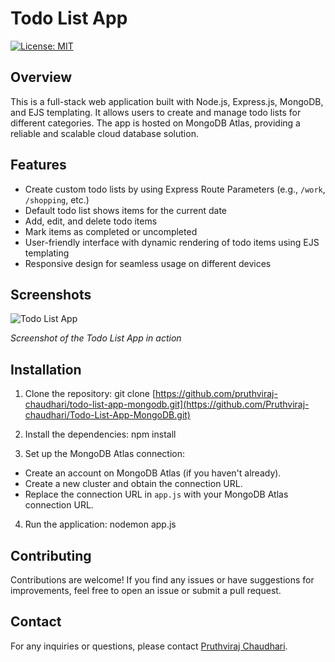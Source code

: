 # Todo List App

[![License: MIT](https://img.shields.io/badge/License-MIT-yellow.svg)](https://opensource.org/licenses/MIT)

## Overview

This is a full-stack web application built with Node.js, Express.js, MongoDB, and EJS templating. It allows users to create and manage todo lists for different categories. The app is hosted on MongoDB Atlas, providing a reliable and scalable cloud database solution.

## Features

- Create custom todo lists by using Express Route Parameters (e.g., `/work`, `/shopping`, etc.)
- Default todo list shows items for the current date
- Add, edit, and delete todo items
- Mark items as completed or uncompleted
- User-friendly interface with dynamic rendering of todo items using EJS templating
- Responsive design for seamless usage on different devices

## Screenshots

![Todo List App](https://i.ibb.co/Zh6kgzN/Screenshot-2023-06-17-012034.png)

*Screenshot of the Todo List App in action*

## Installation

1. Clone the repository:
 git clone [https://github.com/pruthviraj-chaudhari/todo-list-app-mongodb.git](https://github.com/Pruthviraj-chaudhari/Todo-List-App-MongoDB.git)

2. Install the dependencies:
 npm install

3. Set up the MongoDB Atlas connection:
- Create an account on MongoDB Atlas (if you haven't already).
- Create a new cluster and obtain the connection URL.
- Replace the connection URL in `app.js` with your MongoDB Atlas connection URL.

4. Run the application:
nodemon app.js

## Contributing

Contributions are welcome! If you find any issues or have suggestions for improvements, feel free to open an issue or submit a pull request.

## Contact

For any inquiries or questions, please contact [Pruthviraj Chaudhari](mailto:chaudharipruthviraj888@gmail.com).


